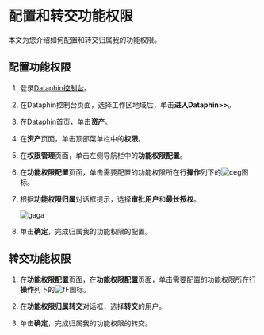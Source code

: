 # 配置和转交功能权限

本文为您介绍如何配置和转交归属我的功能权限。

## 配置功能权限

1.  登录[Dataphin控制台](https://dataphin.console.aliyun.com/workingArea)。

2.  在Dataphin控制台页面，选择工作区地域后，单击**进入Dataphin\>\>**。

3.  在Dataphin首页，单击**资产**。

4.  在**资产**页面，单击顶部菜单栏中的**权限**。

5.  在**权限管理**页面，单击左侧导航栏中的**功能权限配置**。

6.  在**功能权限配置**页面，单击需要配置的功能权限所在行**操作**列下的![ceg](https://static-aliyun-doc.oss-accelerate.aliyuncs.com/assets/img/zh-CN/7819997951/p102064.png)图标。

7.  根据**功能权限归属**对话框提示，选择**审批用户**和**最长授权**。

    ![gaga](https://static-aliyun-doc.oss-accelerate.aliyuncs.com/assets/img/zh-CN/3376121161/p102065.png)

8.  单击**确定**，完成归属我的功能权限的配置。


## 转交功能权限

1.  在**功能权限配置**页面，在**功能权限配置**页面，单击需要配置的功能权限所在行**操作**列下的![fF](https://static-aliyun-doc.oss-accelerate.aliyuncs.com/assets/img/zh-CN/7819997951/p102066.png)图标。

2.  在**功能权限归属转交**对话框，选择**转交**的用户。

3.  单击**确定**，完成归属我的功能权限的转交。


